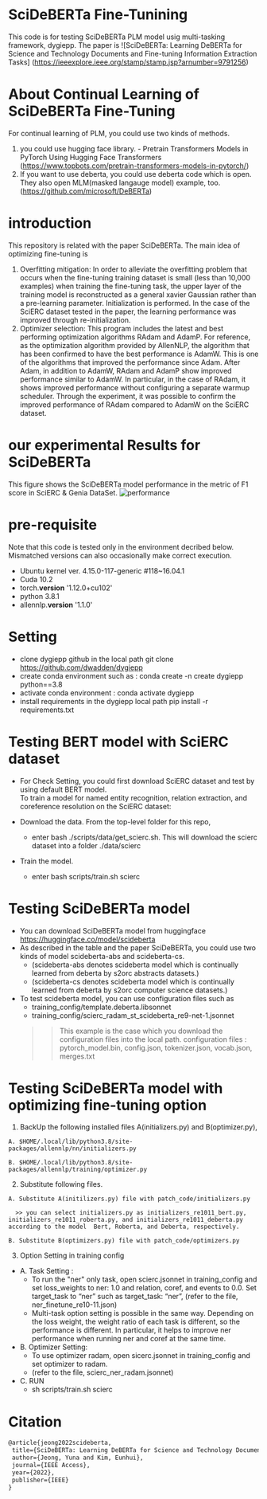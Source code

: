 
# SciDeBERTa Fine-Tunining
This code is for testing SciDeBERTa PLM model usig multi-tasking framework, dygiepp.
The paper is ![SciDeBERTa:  Learning DeBERTa for Science and Technology Documents and Fine-tuning Information Extraction Tasks] (https://ieeexplore.ieee.org/stamp/stamp.jsp?arnumber=9791256)

# About Continual Learning of SciDeBERTa Fine-Tuning
For continual learning of PLM, you could use two kinds of methods.
1. you could use hugging face library. - Pretrain Transformers Models in PyTorch Using Hugging Face Transformers (https://www.topbots.com/pretrain-transformers-models-in-pytorch/)
2. If you want to use deberta, you could use deberta code which is open. They also open MLM(masked langauge model) example, too.
 (https://github.com/microsoft/DeBERTa)

# introduction
This repository is related with the paper SciDeBERTa.
The main idea of optimizing fine-tuning is
 1. Overfitting mitigation: In order to alleviate the overfitting problem that occurs when the fine-tuning training dataset is small (less than 10,000 examples) when training the fine-tuning task, the upper layer of the training model is reconstructed as a general xavier Gaussian rather than a pre-learning parameter. Initialization is performed. In the case of the SciERC dataset tested in the paper, the learning performance was improved through re-initialization.
 2. Optimizer selection: This program includes the latest and best performing optimization algorithms RAdam and AdamP. For reference, as the optimization algorithm provided by AllenNLP, the algorithm that has been confirmed to have the best performance is AdamW. This is one of the algorithms that improved the performance since Adam. After Adam, in addition to AdamW, RAdam and AdamP show improved performance similar to AdamW. In particular, in the case of RAdam, it shows improved performance without configuring a separate warmup scheduler. Through the experiment, it was possible to confirm the improved performance of RAdam compared to AdamW on the SciERC dataset.
 
# our experimental Results for SciDeBERTa
This figure shows the SciDeBERTa model performance in the metric of F1 score in SciERC & Genia DataSet.
![performance](https://github.com/Eunhui-Kim/SciDeBERTa-Fine-Tunining/blob/main/Test%20Performance%20of%20SciDeBERTa.png)

 
# pre-requisite
Note that this code is tested only in the environment decribed below. Mismatched versions can also occasionally make correct execution.
 - Ubuntu kernel ver. 4.15.0-117-generic #118~16.04.1
 - Cuda 10.2
 - torch.__version__ '1.12.0+cu102'
 - python 3.8.1
 - allennlp.__version__ '1.1.0'
 
# Setting
 - clone dygiepp github in the local path
   git clone https://github.com/dwadden/dygiepp
 - create conda environment such as :
   conda create -n create dygiepp python==3.8
 - activate conda environment :
   conda activate dygiepp
 - install requirements in the dygiepp local path 
   pip install -r requirements.txt
   
# Testing BERT model with SciERC dataset 
  -  For Check Setting, you could first download SciERC dataset and test by using default BERT model.  
   To train a model for named entity recognition, relation extraction, and coreference resolution on the SciERC dataset:

  -  Download the data. From the top-level folder for this repo, 
     - enter bash ./scripts/data/get_scierc.sh. 
   This will download the scierc dataset into a folder ./data/scierc
  - Train the model. 
     - enter bash scripts/train.sh scierc

# Testing SciDeBERTa model 
  - You can download SciDeBERTa model from huggingface https://huggingface.co/model/scideberta
  - As described in the table and the paper SciDeBERTa, you could use two kinds of model scideberta-abs and scideberta-cs.
    - (scideberta-abs denotes scideberta model which is continually learned from deberta by s2orc abstracts datasets.)
    - (scideberta-cs denotes scideberta model which is continually learned from deberta by s2orc computer science datasets.)
  - To test scideberta model, you can use configuration files such as
    - training_config/template.deberta.libsonnet
    - training_config/scierc_radam_st_scideberta_re9-net-1.jsonnet
    >> This example is the case which you download the configuration files into the local path.
    >> configuration files : pytorch_model.bin, config.json, tokenizer.json, vocab.json, merges.txt
    
# Testing SciDeBERTa model with optimizing fine-tuning option
  1) BackUp the following installed files A(initializers.py) and B(optimizer.py), 
  
    A. $HOME/.local/lib/python3.8/site-packages/allennlp/nn/initializers.py 
    
    B. $HOME/.local/lib/python3.8/site-packages/allennlp/training/optimizer.py
    
  2) Substitute following files.
  
    A. Substitute A(initilizers.py) file with patch_code/initializers.py 
    
      >> you can select initializers.py as initializers_re1011_bert.py, initializers_re1011_roberta.py, and initializers_re1011_deberta.py according to the model  Bert, Roberta, and Deberta, respectively. 
         
    B. Substitute B(optimizers.py) file with patch_code/optimizers.py
    
  3) Option Setting in training config
 -  A. Task Setting : 
    -  To run the "ner" only task, open scierc.jsonnet in training_config 
       and set loss_weights to ner: 1.0 and relation, coref, and events to 0.0.
       Set target_task to “ner” such as target_task: “ner”, (refer to the file, ner_finetune_re10-11.json)
    -  Multi-task option setting is possible in the same way. Depending on the loss weight, the weight ratio of each task is different, 
       so the performance is different. In particular, it helps to improve ner performance when running ner and coref at the same time.
 -  B. Optimizer Setting: 
    -  To use optimizer radam, open sicerc.jsonnet in training_config and set optimizer to radam.
    -  (refer to the file,  scierc_ner_radam.jsonnet)
 -  C. RUN
    -  sh scripts/train.sh scierc    
 
 
 # Citation
 ``` latex
 @article{jeong2022scideberta,
  title={SciDeBERTa: Learning DeBERTa for Science and Technology Documents and Fine-tuning Information Extraction Tasks},
  author={Jeong, Yuna and Kim, Eunhui},
  journal={IEEE Access},
  year={2022},
  publisher={IEEE}
}
```   
